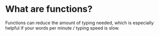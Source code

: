# What are functions?

Functions can reduce the amount of typing needed, which is especially helpful if your words per minute / typing speed is slow.

```js



```
